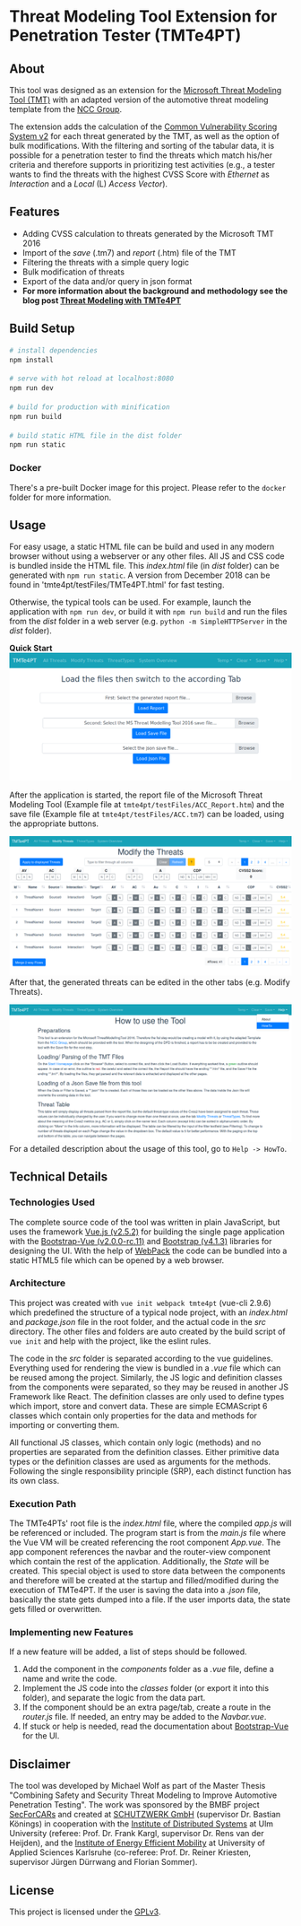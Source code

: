 # Threat Modeling Tool Extension for Penetration Tester (TMTe4PT)

## About
This tool was designed as an extension for the [Microsoft Threat Modeling Tool (TMT)](https://www.microsoft.com/en-us/download/details.aspx?id=49168) with an adapted version of the automotive threat modeling template from the [NCC Group](https://www.nccgroup.trust/uk/about-us/newsroom-and-events/blogs/2016/july/the-automotive-threat-modeling-template/).

The extension adds the calculation of the [Common Vulnerability Scoring System v2](https://www.first.org/cvss/v2/guide) for each threat generated by the TMT, as well as the option of bulk modifications.
With the filtering and sorting of the tabular data, it is possible for a penetration tester to find the threats which match his/her criteria and therefore supports in prioritizing test activities (e.g., a tester wants to find the threats with the highest CVSS Score with *Ethernet* as
*Interaction* and a *Local* (L) *Access Vector*).

## Features
* Adding CVSS calculation to threats generated by the Microsoft TMT 2016
* Import of the *save* (.tm7) and *report* (.htm) file of the TMT
* Filtering the threats with a simple query logic
* Bulk modification of threats
* Export of the data and/or query in json format
* **For more information about the background and methodology see the blog post [Threat Modeling with TMTe4PT](https://www.schutzwerk.com/en/43/posts/tmte4pt/)**

## Build Setup

``` bash
# install dependencies
npm install

# serve with hot reload at localhost:8080
npm run dev

# build for production with minification
npm run build

# build static HTML file in the dist folder
npm run static
```

### Docker

There's a pre-built Docker image for this project. Please refer to the `docker` folder for more information.

## Usage
For easy usage, a static HTML file can be build and used in any modern browser without using a webserver or any other files. All JS and CSS code is bundled inside the HTML file.
This *index.html* file (in *dist* folder) can be generated with `npm run static`. A version from December 2018 can be found in 'tmte4pt/testFiles/TMTe4PT.html' for fast testing.

Otherwise, the typical tools can be used. For example, launch the application with `npm run dev`, or build it with `npm run build` and run the files from the *dist* folder in a web server (e.g. `python -m SimpleHTTPServer` in the *dist* folder).

**Quick Start**
![Screenshot of HomePage](/ReadMeImages/HomePage.png "Home Page of TMTe4PT")

After the application is started, the report file of the Microsoft Threat Modeling Tool (Example file at `tmte4pt/testFiles/ACC_Report.htm`) and the save file (Example file at `tmte4pt/testFiles/ACC.tm7`) can be loaded, using the appropriate buttons.

![Screenshot of Modify Threats](/ReadMeImages/ModifyThreats.png "Modify Threats Tab")
After that, the generated threats can be edited in the other tabs (e.g. Modify Threats).

![Screenshot of HowTo](/ReadMeImages/HelpHowTo.png "HowTo Help Page")
For a detailed description about the usage of this tool, go to `Help -> HowTo`.

## Technical Details

### Technologies Used
The complete source code of the tool was written in plain JavaScript, but uses the framework [Vue.js (v2.5.2)](https://vuejs.org/v2/guide/) for building the single page application with the [Bootstrap-Vue (v2.0.0-rc.11)](https://bootstrap-vue.js.org/) and [Bootstrap (v4.1.3)](https://getbootstrap.com/docs/4.1/getting-started/introduction/) libraries for designing the UI.
With the help of [WebPack](https://webpack.js.org/) the code can be bundled into a static HTML5 file which can be opened by a web browser.

### Architecture
This project was created with `vue init webpack tmte4pt` (vue-cli 2.9.6) which predefined the structure of a typical node project, with an *index.html* and *package.json* file in the root folder, and the actual code in the *src* directory. The other files and folders are auto created by the build script of `vue init` and help with the project, like the eslint rules.

The code in the *src* folder is separated according to the vue guidelines. Everything used for rendering the view is bundled in a *.vue* file which can be reused among the project. Similarly, the JS logic and definition classes from the components were separated, so they may be reused in another JS Framework like React. The definition classes are only used to define types which import, store and convert data. These are simple ECMAScript 6 classes which contain only properties for the data and methods for importing or converting them.

All functional JS classes, which contain only logic (methods) and no properties are separated from the definition classes. Either primitive data types or the definition classes are used as arguments for the methods. Following the single responsibility principle (SRP), each distinct function has its own class.

### Execution Path
The TMTe4PTs' root file is the *index.html* file, where the compiled *app.js* will be referenced or included. The program start is from the *main.js* file where the Vue VM will be created referencing the root component *App.vue*. The app component references the navbar and the router-view component which contain the rest of the application. Additionally, the *State* will be created. This special object is used to store data between the components and therefore will be created at the startup and filled/modified during the execution of TMTe4PT. If the user is saving the data into a *.json* file, basically the state gets dumped into a file. If the user imports data, the state gets filled or overwritten.

### Implementing new Features
If a new feature will be added, a list of steps should be followed.

1. Add the component in the *components* folder as a *.vue* file, define a name and write the code.
2. Implement the JS code into the *classes* folder (or export it into this folder), and separate the logic from the data part.
3. If the component should be an extra page/tab, create a route in the *router.js* file. If needed, an entry may be added to the *Navbar.vue*.
4. If stuck or help is needed, read the documentation about [Bootstrap-Vue](https://bootstrap-vue.js.org/docs/components/) for the UI.

## Disclaimer
The tool was developed by Michael Wolf as part of the Master Thesis "Combining Safety and Security Threat Modeling to Improve Automotive Penetration Testing". The work was sponsored by the BMBF project [SecForCARs](https://www.forschung-it-sicherheit-kommunikationssysteme.de/projekte/sicherheit-fuer-vernetzte-autonome-fahrzeuge) and created at [SCHUTZWERK GmbH](https://www.schutzwerk.com/) (supervisor Dr. Bastian Könings) in cooperation with the [Institute of Distributed Systems](https://www.uni-ulm.de/en/in/vs/) at Ulm University (referee: Prof. Dr. Frank Kargl, supervisor Dr. Rens van der Heijden), and the [Institute of Energy Efficient Mobility](https://www.hs-karlsruhe.de/ieem/) at University of Applied Sciences Karlsruhe (co-referee: Prof. Dr. Reiner Kriesten, supervisor Jürgen Dürrwang and Florian Sommer).

## License

This project is licensed under the [GPLv3](https://www.gnu.org/licenses/gpl.txt).
